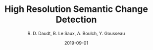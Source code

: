 ---
title: 'High Resolution Semantic Change Detection'
collection: publications
permalink: /publications/2019-CVIU-change
excerpt: ''
date: 2019-09-01
author : 'R. D. Daudt, B. Le Saux, A. Boulch, Y. Gousseau'
venue: 'Computer Vision and Image Understanding'
paperurl: ''
type: 'journal'
teaser: publications/2018-CVIU-change.png
pdf: https://www.sciencedirect.com/science/article/pii/S1077314219300992
arxiv: https://arxiv.org/abs/1810.08452
bibtex: "@article{CAYEDAUDT2019102783, <br/>
title = {Multitask learning for large-scale semantic change detection}, <br/>
author = {Daudt, Rodrigo Caye and Saux, Bertrand Le and Boulch, Alexandre and Gousseau, Yann}, <br/>
journal = {Computer Vision and Image Understanding}, <br/>
pages = {102783}, <br/>
issn = {1077-3142}, <br/>
doi = {https://doi.org/10.1016/j.cviu.2019.07.003}, <br/>
url = {http://www.sciencedirect.com/science/article/pii/S1077314219300992}, <br/>
year = {2019}, <br/>
volume = {187}, <br/>
}"
---